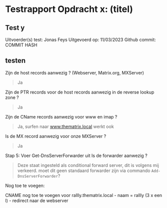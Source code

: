 # Testrapport Opdracht x: (titel)

## Test y

Uitvoerder(s) test: Jonas Feys 
Uitgevoerd op: 11/03/2023
Github commit:  COMMIT HASH

## testen


Zijn de host records aanwezig ? 
(Webserver, Matrix.org, MXServer)
> Ja

Zijn de PTR records voor de host records aanwezig in de reverse lookup zone ?
> Ja

Zijn de CName records aanwezig voor www en imap ?
>Ja, surfen naar www.thematrix.local werkt ook

Is de MX record aanwezig voor onze MXServer ?
> Ja

Stap 5:
Voer Get-DnsServerForwarder uit
Is de forwarder aanwezig ?
> Deze staat ingesteld als conditional forward server, dit is volgens mij verkeerd.
> moet dit geen standaard forwarder zijn via commando `Add-DnsServerForwarder`?



Nog toe te voegen: 

CNAME nog toe te voegen voor rallly.thematrix.local
     - naam = rallly (3 x een l)
     - redirect naar de webserver
